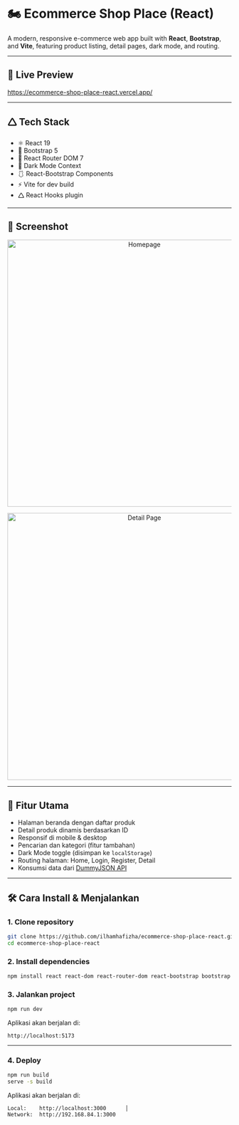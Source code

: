 # 🏍️ Ecommerce Shop Place (React)

A modern, responsive e-commerce web app built with **React**, **Bootstrap**, and **Vite**, featuring product listing, detail pages, dark mode, and routing.

---

## 🔗 Live Preview

https://ecommerce-shop-place-react.vercel.app/

---

## 🛆 Tech Stack

- ⚛️ React 19
- 💅 Bootstrap 5
- 🧱 React Router DOM 7
- 🎨 Dark Mode Context
- 🩱 React-Bootstrap Components
- ⚡ Vite for dev build
- 🛆 React Hooks plugin

---
## 📸 Screenshot

<p align="center">
  <img src="https://github.com/user-attachments/assets/a73a3282-5c8a-4963-8571-155f2260847f" alt="Homepage" width="600"/>
</p>

<p align="center">
  <img src="https://github.com/user-attachments/assets/c0e1a6ba-31c6-4540-b9ab-c9b16189622b" alt="Detail Page" width="600"/>
</p>

---
## 🚀 Fitur Utama

- Halaman beranda dengan daftar produk
- Detail produk dinamis berdasarkan ID
- Responsif di mobile & desktop
- Pencarian dan kategori (fitur tambahan)
- Dark Mode toggle (disimpan ke `localStorage`)
- Routing halaman: Home, Login, Register, Detail
- Konsumsi data dari [DummyJSON API](https://dummyjson.com)

---

## 🛠️ Cara Install & Menjalankan

### 1. Clone repository

```bash
git clone https://github.com/ilhamhafizha/ecommerce-shop-place-react.git
cd ecommerce-shop-place-react
```

### 2. Install dependencies

```bash
npm install react react-dom react-router-dom react-bootstrap bootstrap react-icons sweetalert2


```

### 3. Jalankan project

```bash
npm run dev
```

Aplikasi akan berjalan di:

```
http://localhost:5173
```

---
### 4. Deploy
```bash
npm run build
serve -s build
```
Aplikasi akan berjalan di:

```
Local:    http://localhost:3000      │
Network:  http://192.168.84.1:3000 
```

